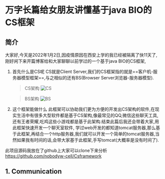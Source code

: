 # 万字长篇给女朋友讲懂基于java BIO的CS框架

## 简介
大家好,今天是2022年1月2日,因疫情原因在西安上学的我已经被隔离了快11天了,刚好闲下来开篇博客给和大家聊聊以前学过的一个基于java BIO的CS框架,

1. 首先什么是CS呢
   CS就是Client Server,我们的CS框架指的就是==客户机-服务器模型框架==,与之相似的还有BS(Browser Server浏览器-服务器模型).
   > CS架构
   ![CS](2022-01-02-15-27-33.png)
   
    > BS架构
    ![BS](2022-01-02-15-31-34.png)
2. 这个框架能做什么
   此框架可以协助我们更为方便的开发出CS架构的软件,在现实生活中有很多大型软件都是基于CS架构,像最常见的QQ,微信这些聊天工具,还有王者荣耀,吃鸡这些小游戏都是基于此架构.结束此篇后我还会带着大家,用此框架快速开发一个聊天室软件,
   学过web开发的都知道tomcat服务器,那么基于此框架,再结合一个http服务器,我们就可以开发一个简单的tomcat服务器,当然如果我有时间的话,会带大家基于此框架,手写tomcat(大概率是没有时间了).

此项目源码我放在了github上大家可以clone下来分析 https://github.com/nobodyw-cell/Csframework

## 1. Communication

